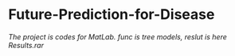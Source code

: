 # Future-Prediction-for-Disease

<h6>The project is codes for MatLab. func is tree models, reslut is here Results.rar</h6>
